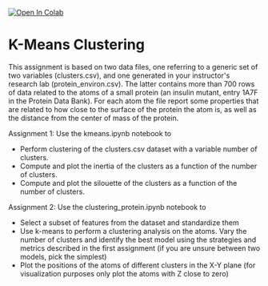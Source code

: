 [![Open In Colab](https://colab.research.google.com/assets/colab-badge.svg)]()

# K-Means Clustering
This assignment is based on two data files, one referring to a generic set of two variables (clusters.csv), and one generated in your instructor's research lab (protein_environ.csv). The latter contains more than 700 rows of data related to the atoms of a small protein (an insulin mutant, entry 1A7F in the Protein Data Bank). For each atom the file report some properties that are related to how close to the surface of the protein the atom is, as well as the distance from the center of mass of the protein.

Assignment 1: Use the kmeans.ipynb notebook to 
* Perform clustering of the clusters.csv dataset with a variable number of clusters.
* Compute and plot the inertia of the clusters as a function of the number of clusters.
* Compute and plot the silouette of the clusters as a function of the number of clusters. 

Assignment 2: Use the clustering_protein.ipynb notebook to
* Select a subset of features from the dataset and standardize them
* Use k-means to perform a clustering analysis on the atoms. Vary the number of clusters and identify the best model using the strategies and metrics described in the first assignment (if you are unsure between two models, pick the simplest) 
* Plot the positions of the atoms of different clusters in the X-Y plane (for visualization purposes only plot the atoms with Z close to zero)
